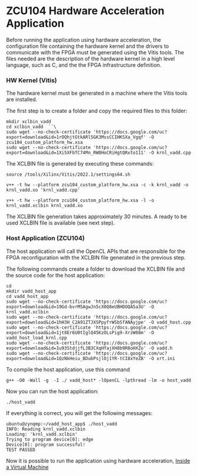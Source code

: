 # **ZCU104 Hardware Acceleration Application** 

Before running the application using hardware acceleration, the configuration file containing the hardware kernel and the drivers to communicate with the FPGA must be generated using the Vitis tools. The files needed are the description of the hardware kernel in a high level language, such as C, and the the FPGA infrastructure definition.


### HW Kernel (Vitis) 
The hardware kernel must be generated in a machine where the Vitis tools are installed.

The first step is to create a folder and copy the required files to this folder:
```
mkdir xclbin_vadd
cd xclbin_vadd  ``\
sudo wget --no-check-certificate 'https://docs.google.com/uc?export=download&id=1rOQhjtGtkARlSGK3MssCCIHKSXa_Vgqf' -O zcu104_custom_platform_hw.xsa
sudo wget --no-check-certificate 'https://docs.google.com/uc?export=download&id=1Xi5XFbTC74Mn_RW8HoCRiHgtQRxto111' -O krnl_vadd.cpp
```

The XCLBIN file is generated by executing these commands:
```
source /tools/Xilinx/Vitis/2022.1/settings64.sh

v++ -t hw --platform zcu104_custom_platform_hw.xsa -c -k krnl_vadd -o krnl_vadd.xo 'krnl_vadd.cpp'

v++ -t hw --platform zcu104_custom_platform_hw.xsa -l -o krnl_vadd.xclbin krnl_vadd.xo
```

The XCLBIN file generation takes approximately 30 minutes. A ready to be used XCLBIN file is available (see next step).



### Host Application (ZCU104)  

The host application will call the OpenCL APIs that are responsible for the FPGA reconfiguration with the XCLBIN file generated in the previous step.

The following commands create a folder to download the XCLBIN file and the source code for the host application:

```
cd
mkdir vadd_host_app
cd vadd_host_app
sudo wget --no-check-certificate 'https://docs.google.com/uc?export=download&id=19Gd-bvrM5AgwJn5cX0Q8eUBHDOQA5a3U' -O krnl_vadd.xclbin
sudo wget --no-check-certificate 'https://docs.google.com/uc?export=download&id=1hH3H_C2A91ZTJXSPpyfrWSbSfANAyjpe' -O vadd_host.cpp
sudo wget --no-check-certificate 'https://docs.google.com/uc?export=download&id=1jt8Er6U0tIglQ45KzOLsPig9-XrzW88m' -O vadd_host_load_krnl.cpp
sudo wget --no-check-certificate 'https://docs.google.com/uc?export=download&id=1u93StdjjfL3B3CXqHfajXH8b9R8oHXZo' -O vadd.h
sudo wget --no-check-certificate 'https://docs.google.com/uc?export=download&id=1QzNkHeiu_BDubPsjlOj1YR-tCI8xYeZB' -O xrt.ini
```


To compile the host application, use this command
```
g++ -O0 -Wall -g  -I ./ vadd_host* -lOpenCL -lpthread -lm -o host_vadd
```

Now you can run the host application:
```
./host_vadd
```

If everything is correct, you will get the following messages: 
```
ubuntu@zynqmp:~/vadd_host_app$ ./host_vadd
INFO: Reading krnl_vadd.xclbin
Loading: 'krnl_vadd.xclbin'
Trying to program device[0]: edge
Device[0]: program successful!
TEST PASSED
```

Now it is possible to run the application using hardware acceleration, [Inside a Virtual Machine](/zcu104_vm_hw_accel)









